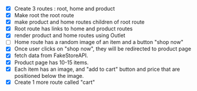 -[x] Create 3 routes : root, home and product
-[x] Make root the root route
-[x] make product and home routes children of root route
-[x] Root route has links to home and product routes
-[x] render product and home routes using Outlet
-[ ] Home route has a random image of an item and a button "shop now"
-[x] Once user clicks on "shop now", they will be redirected to product page
-[x] fetch data from FakeStoreAPI.
-[x] Product page has 10-15 items.
-[x] Each item has an image, and "add to cart" button and price that are positioned below the image.
-[x] Create 1 more route called "cart"